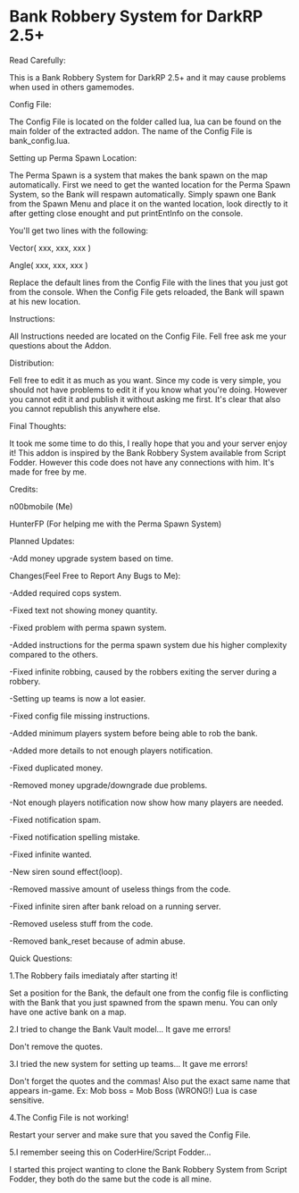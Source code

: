 # Bank Robbery System for DarkRP 2.5+

Read Carefully:

This is a Bank Robbery System for DarkRP 2.5+ and it may cause problems when used in others gamemodes.

Config File:

The Config File is located on the folder called lua, lua can be found on the main folder of the extracted addon. The name of the Config File is bank_config.lua.

Setting up Perma Spawn Location:

The Perma Spawn is a system that makes the bank spawn on the map automatically. First we need to get the wanted location for the Perma Spawn System, so the Bank will respawn automatically. Simply spawn one Bank from the Spawn Menu and place it on the wanted location, look directly to it after getting close enought and put printEntInfo on the console.

You'll get two lines with the following:

Vector( xxx, xxx, xxx )

Angle( xxx, xxx, xxx )

Replace the default lines from the Config File with the lines that you just got from the console. When the Config File gets reloaded, the Bank will spawn at his new location.

Instructions:

All Instructions needed are located on the Config File.
Fell free ask me your questions about the Addon.

Distribution:

Fell free to edit it as much as you want. Since my code is very simple, you should not have problems to edit it if you know what you're doing. However you cannot edit it and publish it without asking me first. It's clear that also you cannot republish this anywhere else.

Final Thoughts:

It took me some time to do this, I really hope that you and your server enjoy it!
This addon is inspired by the Bank Robbery System available from Script Fodder. However this code does not have any connections with him. It's made for free by me.

Credits:

n00bmobile (Me)

HunterFP (For helping me with the Perma Spawn System)

Planned Updates:

-Add money upgrade system based on time.

Changes(Feel Free to Report Any Bugs to Me):

-Added required cops system.

-Fixed text not showing money quantity.

-Fixed problem with perma spawn system.

-Added instructions for the perma spawn system due his higher complexity compared to the others.

-Fixed infinite robbing, caused by the robbers exiting the server during a robbery.

-Setting up teams is now a lot easier.

-Fixed config file missing instructions.

-Added minimum players system before being able to rob the bank.

-Added more details to not enough players notification.

-Fixed duplicated money.

-Removed money upgrade/downgrade due problems.

-Not enough players notification now show how many players are needed.

-Fixed notification spam.

-Fixed notification spelling mistake.

-Fixed infinite wanted.

-New siren sound effect(loop).

-Removed massive amount of useless things from the code.

-Fixed infinite siren after bank reload on a running server.

-Removed useless stuff from the code.

-Removed bank_reset because of admin abuse.

Quick Questions:

1.The Robbery fails imediataly after starting it!

Set a position for the Bank, the default one from the config file is conflicting with the Bank that you just spawned from the spawn menu. You can only have one active bank on a map. 

2.I tried to change the Bank Vault model... It gave me errors!

Don't remove the quotes.

3.I tried the new system for setting up teams... It gave me errors!

Don't forget the quotes and the commas! Also put the exact same name that appears in-game. Ex: Mob boss = Mob Boss (WRONG!) Lua is case sensitive.

4.The Config File is not working!

Restart your server and make sure that you saved the Config File.

5.I remember seeing this on CoderHire/Script Fodder...

I started this project wanting to clone the Bank Robbery System from Script Fodder, they both do the same but the code is all mine.